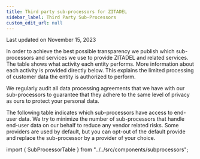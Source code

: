 ```yaml
---
title: Third party sub-processors for ZITADEL
sidebar_label: Third Party Sub-Processors
custom_edit_url: null
--- 
```


Last updated on November 15, 2023

In order to achieve the best possible transparency we publish which sub-processors and services we use to provide ZITADEL and related services.
The table shows what activity each entity performs.
More information about each activity is provided directly below.
This explains the limited processing of customer data the entity is authorized to perform.

We regularly audit all data processing agreements that we have with our sub-processors to guarantee that they adhere to the same level of privacy as ours to protect your personal data.

The following table indicates which sub-processors have access to end-user data. We try to minimize the number of sub-processors that handle end-user data on our behalf to reduce any vendor related risks.
Some providers are used by default, but you can opt-out of the default provide and replace the sub-processor by a provider of your choice.

import { SubProcessorTable } from "../../src/components/subprocessors";

<SubProcessorTable />
